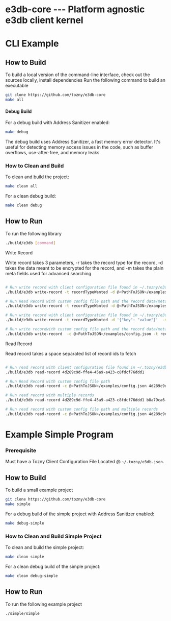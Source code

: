 # e3db-core --- Platform agnostic e3db client kernel

# CLI Example

## How to Build

To build a local version of the command-line interface, check out the
sources locally, install dependencies
Run the following command to build an executable

```bash
git clone https://github.com/tozny/e3db-core
make all
```

#### Debug Build

For a debug build with Address Sanitizer enabled:

```bash
make debug
```

The debug build uses Address Sanitizer, a fast memory error detector. It's useful for detecting memory access issues in the code, such as buffer overflows, use-after-free, and memory leaks.

### How to Clean and Build

To clean and build the project:

```bash
make clean all
```

For a clean debug build:

```bash
make clean debug
```

## How to Run

To run the following library

```bash
./build/e3db [command]
```

Write Record

Write record takes 3 parameters, -r takes the record type for the record, -d takes the data meant to be encrypted for the record, and -m takes the plain meta fields used for advanced searching 

```bash

# Run write record with client configuration file found in ~/.tozny/e3db.json and the record data/meta found in a file
./build/e3db write-record -t recordTypeWanted -d @<PathToJSON>/examples/example_data.json  -m @<PathToJSON>/examples/example_meta.json

# Run Read Record with custom config file path and the record data/meta found in a file
./build/e3db write-record -t recordTypeWanted -d @<PathToJSON>/examples/example_data.json  -m @<PathToJSON>/examples/example_meta.json -c @<PathToJSON>/examples/config.json

# Run write record with client configuration file found in ~/.tozny/e3db.json and the record data/meta JSON blobs
./build/e3db write-record -t recordTypeWanted -d '{"key": "value"}'  -m '{"key": "value"}'

# Run write recordwith custom config file path and the record data/meta JSON blobs
./build/e3db write-record  -c @<PathToJSON>/examples/config.json -t recordTypeWanted -d '{"key": "value"}'  -m '{"key": "value"}'

```

Read Record

Read record takes a space separated list of record ids to fetch

```bash

# Run read record with client configuration file found in ~/.tozny/e3db.json
./build/e3db read-record 4d289c9d-ffe4-45a9-a423-c8fdcf76ddd1

# Run Read Record with custom config file path 
./build/e3db read-record -c @<PathToJSON>/examples/config.json 4d289c9d-ffe4-45a9-a423-c8fdcf76ddd1

# Run read record with multiple records 
./build/e3db read-record 4d289c9d-ffe4-45a9-a423-c8fdcf76ddd1 b8a79ca6-c1c2-4bc4-9906-739e772ae110

# Run read record with custom config file path and multiple records
./build/e3db read-record -c @<PathToJSON>/examples/config.json 4d289c9d-ffe4-45a9-a423-c8fdcf76ddd1 b8a79ca6-c1c2-4bc4-9906-739e772ae110

```

# Example Simple Program

### Prerequisite

Must have a Tozny Client Configuration File Located @ `~/.tozny/e3db.json`.

## How to Build

To build a small example project

```bash
git clone https://github.com/tozny/e3db-core
make simple
```

For a debug build of the simple project with Address Sanitizer enabled:

```bash
make debug-simple
```

### How to Clean and Build Simple Project

To clean and build the simple project:

```bash
make clean simple
```

For a clean debug build of the simple project:

```bash
make clean debug-simple
```

## How to Run

To run the following example project

```bash
./simple/simple 
```